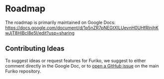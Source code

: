 # Roadmap

The roadmap is primarily maintained on Google Docs: <https://docs.google.com/document/d/1p5nZR7pNEGtXILUevnH0UHfRlnjhKwJjT8HlBcI8e5I/edit?usp=sharing>

## Contributing Ideas

To suggest ideas or request features for Furiko, we suggest to either comment directly in the Google Doc, or to [open a GitHub issue](https://github.com/furiko-io/furiko/issues) on the main Furiko repository.
